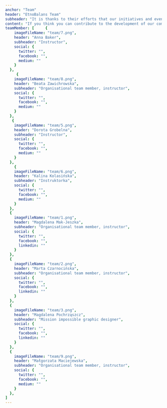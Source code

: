 ```yaml
---
anchor: "Team"
header: "EtnoBalans Team"
subheader: "It is thanks to their efforts that our initiatives and events can take place."
content: "If you think you can contribute to the development of our community, have ideas for projects, want to run workshops with us, we are open to new friends with positive hearts, extraordinary minds and varied personalities."
teamMember: [     {
    imageFileName: "team/7.png",
    header: "Anna Baker",
    subheader: "Instructor",
    social: {
      twitter: "",
      facebook: "",
      medium: ""
    }
  },
     {
    imageFileName: "team/8.png",
    header: "Beata Zawichrowska",
    subheader: "Organisational team member, instructor",
    social: {
      twitter: "",
      facebook: "",
      medium: ""
    }
  },
   {
    imageFileName: "team/5.png",
    header: "Dorota Grobelna",
    subheader: "Instructor",
    social: {
      twitter: "",
      facebook: "",
      medium: ""
    }
  },
    {
    imageFileName: "team/6.png",
    header: "Kalina Kolasińska",
    subheader: "Instruktorka",
    social: {
      twitter: "",
      facebook: "",
      medium: ""
    }
  },
  {
    imageFileName: "team/1.png",
    header: "Magdalena Mak-Jeszka",
    subheader: "Organisational team member, instructor",
    social: {
      twitter: "",
      facebook: "",
      linkedin: ""
    }
  },
  {
    imageFileName: "team/2.png",
    header: "Marta Czarnocińska",
    subheader: "Organisational team member, instructor",
    social: {
      twitter: "",
      facebook: "",
      linkedin: ""
    }
  },
  {
    imageFileName: "team/3.png",
    header: "Magdalena Pochrząszcz",
    subheader: "Mission impossible graphic designer",
    social: {
      twitter: "",
      facebook: "",
      linkedin: ""
    }
  },
  {
    imageFileName: "team/9.png",
    header: "Małgorzata Maciejewska",
    subheader: "Organisational team member, instructor",
    social: {
      twitter: "",
      facebook: "",
      medium: ""
    }
  },
]
---
```

